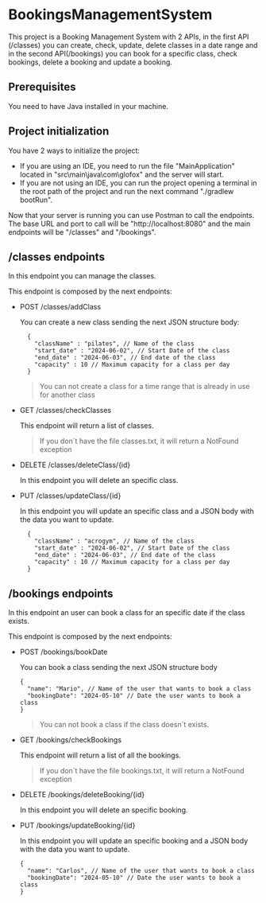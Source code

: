 # BookingsManagementSystem
This project is a Booking Management System with 2 APIs, in the first API (/classes) you can create, check, update, delete classes in a date range and in the second API(/bookings) you can book for a specific class, check bookings, delete a booking and update a booking.

## Prerequisites
You need to have Java installed in your machine.

## Project initialization
You have 2 ways to initialize the project: 
- If you are using an IDE, you need to run the file "MainApplication" located in "src\main\java\com\glofox" and the server will start.
- If you are not using an IDE, you can run the project opening a terminal in the root path of the project and run the next command "./gradlew bootRun".

Now that your server is running you can use Postman to call the endpoints. The base URL and port to call will be "http://localhost:8080" and the main endpoints will be "/classes" and "/bookings".

## /classes endpoints
In this endpoint you can manage the classes.

This endpoint is composed by the next endpoints:
- POST /classes/addClass
  
  You can create a new class sending the next JSON structure body:
  ```
    {
      "className" : "pilates", // Name of the class
      "start_date" : "2024-06-02", // Start Date of the class
      "end_date" : "2024-06-03", // End date of the class
      "capacity" : 10 // Maximum capacity for a class per day
    }
  ```
   >You can not create a class for a time range that is already in use for another class

- GET /classes/checkClasses
  
  This endpoint will return a list of classes.
  >If you don´t have the file classes.txt, it will return a NotFound exception

- DELETE /classes/deleteClass/{id}
  
  In this endpoint you will delete an specific class.

- PUT /classes/updateClass/{id}

  In this endpoint you will update an specific class and a JSON body with the data you want to update.
  ```
    {
      "className" : "acrogym", // Name of the class
      "start_date" : "2024-06-02", // Start Date of the class
      "end_date" : "2024-06-03", // End date of the class
      "capacity" : 10 // Maximum capacity for a class per day
    }
  ```
  

## /bookings endpoints
  In this endpoint an user can book a class for an specific date if the class exists.

  This endpoint is composed by the next endpoints:
- POST /bookings/bookDate

  You can book a class sending the next JSON structure body
  ```
  {
    "name": "Mario", // Name of the user that wants to book a class
    "bookingDate": "2024-05-10" // Date the user wants to book a class
  }
  ```

  >You can not book a class if the class doesn´t exists.

- GET /bookings/checkBookings

  This endpoint will return a list of all the bookings.
  >If you don´t have the file bookings.txt, it will return a NotFound exception

- DELETE /bookings/deleteBooking/{id}

  In this endpoint you will delete an specific booking.

- PUT /bookings/updateBooking/{id}

  In this endpoint you will update an specific booking and a JSON body with the data you want to update.
  ```
  {
    "name": "Carlos", // Name of the user that wants to book a class
    "bookingDate": "2024-05-10" // Date the user wants to book a class
  }
  ```
